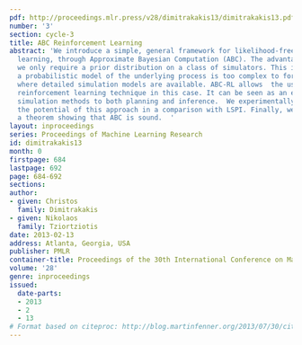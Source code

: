 ```yaml
---
pdf: http://proceedings.mlr.press/v28/dimitrakakis13/dimitrakakis13.pdf
number: '3'
section: cycle-3
title: ABC Reinforcement Learning
abstract: 'We introduce a simple, general framework for likelihood-free Bayesian reinforcement
  learning, through Approximate Bayesian Computation (ABC). The advantage is that
  we only require a prior distribution on a class of simulators. This is useful when
  a probabilistic model of the underlying process is too complex to formulate, but
  where detailed simulation models are available. ABC-RL allows  the use of any Bayesian
  reinforcement learning technique in this case. It can be seen as an extension of
  simulation methods to both planning and inference.  We experimentally demonstrate
  the potential of this approach in a comparison with LSPI. Finally, we introduce
  a theorem showing that ABC is sound.  '
layout: inproceedings
series: Proceedings of Machine Learning Research
id: dimitrakakis13
month: 0
firstpage: 684
lastpage: 692
page: 684-692
sections: 
author:
- given: Christos
  family: Dimitrakakis
- given: Nikolaos
  family: Tziortziotis
date: 2013-02-13
address: Atlanta, Georgia, USA
publisher: PMLR
container-title: Proceedings of the 30th International Conference on Machine Learning
volume: '28'
genre: inproceedings
issued:
  date-parts:
  - 2013
  - 2
  - 13
# Format based on citeproc: http://blog.martinfenner.org/2013/07/30/citeproc-yaml-for-bibliographies/
---
```

